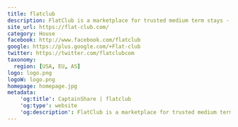 ```yaml
---
title: flatclub
description: FlatClub is a marketplace for trusted medium term stays - from a few weeks to a few months.
site_url: https://flat-club.com/
category: House
facebook: http://www.facebook.com/flatclub
google: https://plus.google.com/+Flat-club
twitter: https://twitter.com/flatclubcom
taxonomy:
  region: [USA, EU, AS]
logo: logo.png
logoW: logo.png
homepage: homepage.jpg
metadata:
    'og:title': CaptainShare | flatclub
    'og:type': website
    'og:description': FlatClub is a marketplace for trusted medium term stays - from a few weeks to a few months.
---
```

